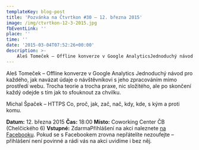 ```yaml
---
templateKey: blog-post
title: 'Pozvánka na Čtvrtkon #30 – 12. března 2015'
image: /img/ctvrtkon-12-3-2015.jpg
fbEventLink: ''
place: ''
time: ''
date: '2015-03-04T07:52:26+00:00'
description: >-
    Aleš Tomeček – Offline konverze v Google AnalyticsJednoduchý návod pro každého, jak navázat údaje o návštěvníkovi s jeho zpracováním mimo prostředí webu. Trocha teorie a trocha praxe, nic...
---
```

Aleš Tomeček – Offline konverze v Google Analytics Jednoduchý návod pro každého, jak navázat údaje o návštěvníkovi s jeho zpracováním mimo prostředí webu. Trocha teorie a trocha praxe, nic složitého, ale po skončení každý odejde s tím jak to sfouknout za chvilku.

Michal Špaček – HTTPS Co, proč, jak, zač, nač, kdy, kde, s kým a proti komu.

**Datum:** 12. března 2015 **Čas:** 18:00 **Místo:** Coworking Center ČB (Chelčického 6) **Vstupné:** ZdarmaPřihlášení na akci naleznete [na Facebooku](https://www.facebook.com/events/738930779558241/ "Markeťácký Čtvrtkon"). Pokud se s Facebookem zrovna nepřátelíte nezoufejte – přihlášení není povinné a rádi vás na akci uvidíme i bez něj. 